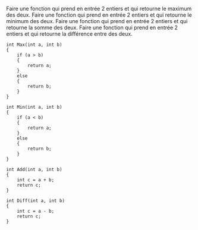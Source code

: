 
Faire une fonction qui prend en entrée 2 entiers et qui retourne le maximum des deux.
Faire une fonction qui prend en entrée 2 entiers et qui retourne le minimum des deux.
Faire une fonction qui prend en entrée 2 entiers et qui retourne la somme des deux.
Faire une fonction qui prend en entrée 2 entiers et qui retourne la différence entre des deux.

```
int Max(int a, int b)
{
    if (a > b)
    {
        return a;
    }
    else
    {
        return b;
    }
}
```

```
int Min(int a, int b)
{
    if (a < b)
    {
        return a;
    }
    else
    {
        return b;
    }
}
```

```
int Add(int a, int b)
{
    int c = a + b;
    return c;
}
```

```
int Diff(int a, int b)
{
    int c = a - b;
    return c;
}
```
